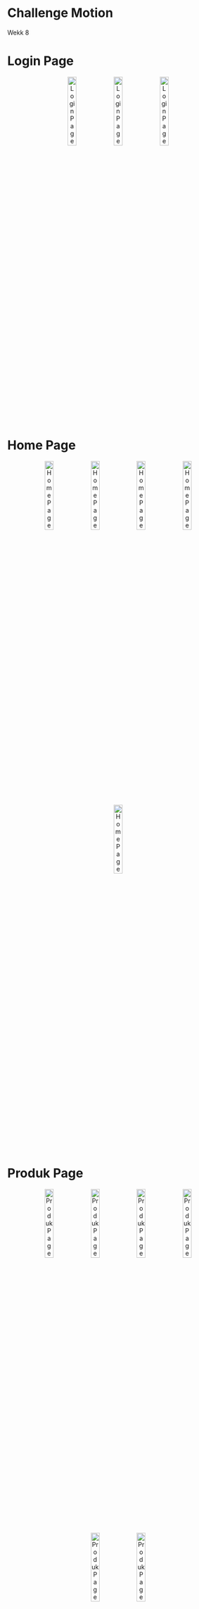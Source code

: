 # Challenge Motion

Wekk 8

# Login Page

<p align="center">
  <img src="https://github.com/ardhiancalwa/intern-motion/assets/75600806/d90adcf3-0b24-45ab-8f2e-cc4c53f5fe34" alt="Login Page" style="width:20%;">
  <img src="https://github.com/ardhiancalwa/intern-motion/assets/75600806/8d243174-5f20-4602-84e7-de9a3c24db21" alt="Login Page" style="width:20%;">
  <img src="https://github.com/ardhiancalwa/intern-motion/assets/75600806/44d3b1ff-1142-4c75-b5d4-7a6eb9d9a2ba" alt="Login Page" style="width:20%;">
</p>

# Home Page

<p align="center">
  <img src="https://github.com/ardhiancalwa/intern-motion/assets/75600806/31a6e1cf-27f0-46f9-969f-26f6023bb131" alt="Home Page" style="width:20%;">
  <img src="https://github.com/ardhiancalwa/intern-motion/assets/75600806/e03b31ee-02ae-4860-a9f7-9200e1a47c96" alt="Home Page" style="width:20%;">
  <img src="https://github.com/ardhiancalwa/intern-motion/assets/75600806/fcb4635d-5459-4b50-ab97-ecd6d88dc254" alt="Home Page" style="width:20%;">
  <img src="https://github.com/ardhiancalwa/intern-motion/assets/75600806/c402ddb0-a4c6-473f-8353-96b997cfc4b0" alt="Home Page" style="width:20%;">
  <img src="https://github.com/ardhiancalwa/intern-motion/assets/75600806/d6f5fa06-6f8a-4420-92f0-3c71b570e45c" alt="Home Page" style="width:20%;">
</p>

# Produk Page

<p align="center">
  <img src="https://github.com/ardhiancalwa/intern-motion/assets/75600806/1ee35dbc-f8e2-4065-9648-b494f5111780" alt="Produk Page" style="width:20%;">
  <img src="https://github.com/ardhiancalwa/intern-motion/assets/75600806/95fc6264-6ec5-4120-bdbd-32381def2d09" alt="Produk Page" style="width:20%;">
  <img src="https://github.com/ardhiancalwa/intern-motion/assets/75600806/f18e81f6-f361-43de-811f-4e942137ae8d" alt="Produk Page" style="width:20%;">
  <img src="https://github.com/ardhiancalwa/intern-motion/assets/75600806/afd856e4-3789-41f2-83cf-4981b4e31eda" alt="Produk Page" style="width:20%;">
  <img src="https://github.com/ardhiancalwa/intern-motion/assets/75600806/d4758304-d0a0-4a0e-b998-1a625e7b5c00" alt="Produk Page" style="width:20%;">
  <img src="https://github.com/ardhiancalwa/intern-motion/assets/75600806/ee30f988-4137-4a19-802e-70eef181dc32" alt="Produk Page" style="width:20%;">
</p>

# Riwayat Page

<p align="center">
  <img src="https://github.com/ardhiancalwa/intern-motion/assets/75600806/94d8ae38-339e-4eb3-9fbf-42a70056d9f4" alt="Riwayat Page" style="width:20%;">
</p>

# Profile Page

<p align="center">
  <img src="https://github.com/ardhiancalwa/intern-motion/assets/75600806/2d39f77c-9f0d-48ad-bb8b-bca9f5da96e4" alt="Profile Page" style="width:20%;">
  <img src="https://github.com/ardhiancalwa/intern-motion/assets/75600806/7946db45-0d2f-4409-8dc7-c3338083140e" alt="Profile Page" style="width:20%;">
  <img src="https://github.com/ardhiancalwa/intern-motion/assets/75600806/013868d2-bed6-4cc5-8ace-92df9bc6c075" alt="Profile Page" style="width:20%;">
  <img src="https://github.com/ardhiancalwa/intern-motion/assets/75600806/037e5604-bc76-4c55-9c24-3a7fe66d59e9" alt="Profile Page" style="width:20%;">
</p>

















